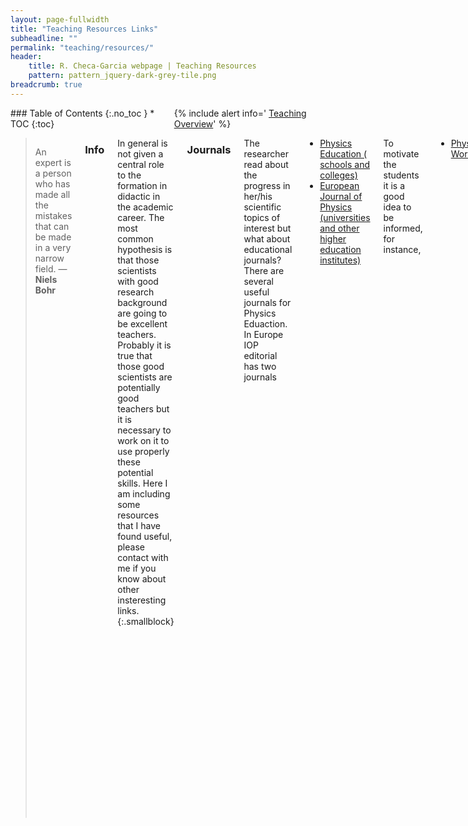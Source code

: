 ```yaml
---
layout: page-fullwidth
title: "Teaching Resources Links"
subheadline: ""
permalink: "teaching/resources/"
header:
    title: R. Checa-Garcia webpage | Teaching Resources
    pattern: pattern_jquery-dark-grey-tile.png
breadcrumb: true
---
```

<div class="row">
<div class="medium-4 medium-push-8 columns" markdown="1">
<div class="panel radius" markdown="1">
### Table of Contents
{:.no_toc }
*  TOC
{:toc}
</div>

<div class="panel radius" markdown="1">
  {% include alert info=' <a href="/teaching/overview/">Teaching Overview</a>' %}
  </div>
  
</div><!-- /.medium-4.columns -->

<div class="medium-8 medium-pull-4 columns" markdown="1">

> An expert is a person who has made all the mistakes that can be made in a very narrow field. ― **Niels Bohr**

### Info

In general is not given a central role to the formation in didactic in the academic career. The most
common hypothesis is that those scientists with good research background are going to be excellent teachers. Probably it is true that those good scientists are potentially good teachers but it is necessary to work on it to use properly these potential skills. Here I am including some resources that I have found useful, please contact with me if you know about other insteresting links.
{:.smallblock}


### Journals

The researcher read about the progress in her/his scientific topics of interest but what about educational
journals? There are several useful journals for Physics Eduaction. In Europe IOP editorial has two journals

- [Physics Education ( schools and colleges)](http://iopscience.iop.org/0031-9120/)
- [European Journal of Physics (universities and other higher education institutes)](http://iopscience.iop.org/0143-0807/)

To motivate the students it is a good idea to be informed, for instance,
- [Physics World](http://iopscience.iop.org/2058-7058/)

In USA there are also several interesting journals

- [American Journal of Physics](http://scitation.aip.org/content/aapt/journal/ajp)
- [Physics Teacher](http://scitation.aip.org/content/aapt/journal/tpt)

A main problem is that all these journals are not open-source. So I recommend to check also arxiv,

- [Popular Physics](http://arxiv.org/list/physics.pop-ph/recent)
- [Physics and Society](http://arxiv.org/list/physics.soc-ph/recent)
- [Physics Education](http://arxiv.org/list/physics.ed-ph/recent)
- [History and Philosophy of Physics](http://arxiv.org/list/physics.hist-ph/recent)

### History and Didactic

This last link is interesting not only because of the topic itself but because the modern didactic of science suggests that the students have an evolution in their understanding and knowledge similar to the historical evolution of the ideas. In this way the initial approach to understand the world is similar to the Aristotelic vision of the Physics, then it changes in a similar way than the history with progressive mental revolutions somehow equivalent to the Kunn historical interpretation. Also the possibility of progress depend on the hability to identify previous ideas that are considered necessaries but however they are hypothesis somehow arbitaries (as commented Einstein about his evolution in the interpreation of the physics ideas).ö

<small markdown="1">[Up to table of contents](#toc)</small>
{: .text-right }



</div><!-- /.medium-8.columns -->
</div><!-- /.row -->


